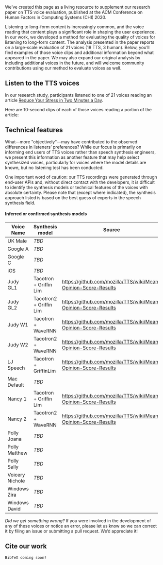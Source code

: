 We’ve created this page as a living resource to supplement our research paper on TTS voice evaluation, published at the ACM Conference on Human Factors in Computing Systems (CHI) 2020.

Listening to long-form content is increasingly common, and the voice reading that content plays a significant role in shaping the user experience. In our work, we developed a method for evaluating the quality of voices for listening to long-form content. The analysis presented in the paper reports on a large-scale evaluation of 21 voices (18 TTS, 3 human). Below, you’ll find examples of those voice clips and additional information beyond what appeared in the paper. We may also expand our original analysis by including additional voices in the future, and will welcome community contributions using our method to evaluate voices as well.


## Listen to the TTS voices
In our research study, participants listened to one of 21 voices reading an article [Reduce Your Stress in Two Minutes a Day](https://getpocket.com/explore/item/reduce-your-stress-in-two-minutes-a-day).

Here are 10-second clips of each of those voices reading a portion of the article:


## Technical features
What&mdash;more "objectively"&mdash;may have contributed to the observed differences in listeners’ preferences? While our focus is primarily on informing end users of TTS voices rather than speech synthesis engineers, we present this information as another feature that may help select synthesized voices, particularly for voices where the model details are known, but no listening test has been conducted.

One important word of caution: our TTS recordings were generated through end-user APIs and, without direct contact with the developers, it is difficult to identify the synthesis models or technical features of the voices with absolute certainty. Please note that (except where indicated), the synthesis approach listed is based on the best guess of experts in the speech synthesis field.

#### Inferred or confirmed synthesis models
|Voice Name|Synthesis model|Source|
|----------|---------------|------|
|UK Male|_TBD_||
|Google A|_TBD_||
|Google C|_TBD_||
|iOS |_TBD_||
|Judy GL1|Tacotron + Griffin Lim|https://github.com/mozilla/TTS/wiki/Mean-Opinion-Score-Results|
|Judy GL2|Tacotron2 + Griffin Lim|https://github.com/mozilla/TTS/wiki/Mean-Opinion-Score-Results|
|Judy W1|Tacotron + WaveRNN|https://github.com/mozilla/TTS/wiki/Mean-Opinion-Score-Results|
|Judy W2|Tacotron2 + WaveRNN|https://github.com/mozilla/TTS/wiki/Mean-Opinion-Score-Results|
|LJ Speech|Tacotron + GriffinLim|https://github.com/mozilla/TTS/wiki/Mean-Opinion-Score-Results|
|Mac Default|_TBD_||
|Nancy 1|Tacotron + Griffin Lim|https://github.com/mozilla/TTS/wiki/Mean-Opinion-Score-Results|
|Nancy 2|Tacotron2 + WaveRNN|https://github.com/mozilla/TTS/wiki/Mean-Opinion-Score-Results|
|Polly Joana|_TBD_||
|Polly Matthew|_TBD_||
|Polly Sally|_TBD_||
|Voicery Nichole|_TBD_||
|Windows Zira|_TBD_||
|Windows David|_TBD_||

_Did we get something wrong?_ If you were involved in the development of any of these voices or notice an error, please let us know so we can correct it by filing an issue or submitting a pull request. We’d appreciate it!


## Cite our work

```
BibTeX coming soon!
```
